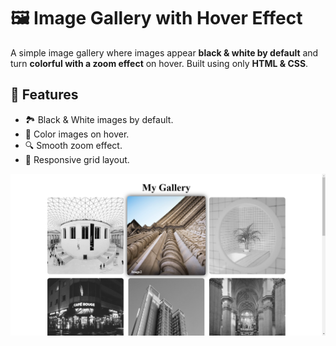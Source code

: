 # 🖼️ Image Gallery with Hover Effect

A simple image gallery where images appear **black & white by default** and turn **colorful with a zoom effect** on hover. Built using only **HTML & CSS**.

## 🚀 Features
- 🏞️ Black & White images by default.
- 🎨 Color images on hover.
- 🔍 Smooth zoom effect.
- 📱 Responsive grid layout.

<img width="929" alt="image" src="https://github.com/Sonalishahi06/image-gallery/blob/main/Screenshot%202025-03-08%20033101.png">
